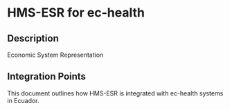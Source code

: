 # HMS-ESR for ec-health

## Description

Economic System Representation

## Integration Points

This document outlines how HMS-ESR is integrated with ec-health systems in Ecuador.
